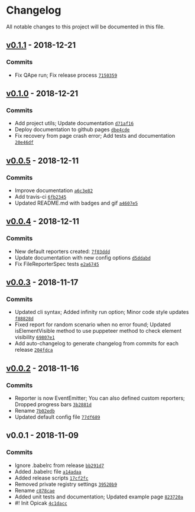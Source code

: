 # Changelog

All notable changes to this project will be documented in this file.

## [v0.1.1](https://github.com/seznam/qape/compare/v0.1.0...v0.1.1) - 2018-12-21

### Commits

- Fix QApe run; Fix release process [`7150359`](https://github.com/seznam/qape/commit/7150359ea463690e8335f44a831f14d68ad4f69a)

## [v0.1.0](https://github.com/seznam/qape/compare/v0.0.5...v0.1.0) - 2018-12-21

### Commits

- Add project utils; Update documentation [`d71af16`](https://github.com/seznam/qape/commit/d71af16b5a87d30af4957e5c6f1fe770c199b021)
- Deploy documentation to github pages [`dbe4cde`](https://github.com/seznam/qape/commit/dbe4cdef39079d89759e4b1d0667850a77a57af4)
- Fix recovery from page crash error; Add tests and documentation [`20e46df`](https://github.com/seznam/qape/commit/20e46df7607fc525bf70728c30aba826f2e3a2b8)

## [v0.0.5](https://github.com/seznam/qape/compare/v0.0.4...v0.0.5) - 2018-12-11

### Commits

- Improve documentation [`a6c3e82`](https://github.com/seznam/qape/commit/a6c3e82f19abf56b551baee72361c9aeb3688662)
- Add travis-ci [`6fb2345`](https://github.com/seznam/qape/commit/6fb23454c82fcc723990a1996cff795d46d87bab)
- Updated README.md with badges and gif [`a4607e5`](https://github.com/seznam/qape/commit/a4607e5cb5de55171594ce5cf834dcb7f05c3895)

## [v0.0.4](https://github.com/seznam/qape/compare/v0.0.3...v0.0.4) - 2018-12-11

### Commits

- New default reporters created: [`7f03ddd`](https://github.com/seznam/qape/commit/7f03ddd50e8d05f4529087eb5f7eaa04fc357f07)
- Update documentation with new config options [`d5ddabd`](https://github.com/seznam/qape/commit/d5ddabd976f746a7ffd8676fd3135080c14bb627)
- Fix FileReporterSpec tests [`e2a6745`](https://github.com/seznam/qape/commit/e2a674530dc74e11e685fdb92646f65f274ac466)

## [v0.0.3](https://github.com/seznam/qape/compare/v0.0.2...v0.0.3) - 2018-11-17

### Commits

- Updated cli syntax; Added infinity run option; Minor code style updates [`f88828d`](https://github.com/seznam/qape/commit/f88828d992aebe4be566e4e6da41e5e5c92a7879)
- Fixed report for random scenario when no error found; Updated isElementVisible method to use puppeteer method to check element visibility [`69807e1`](https://github.com/seznam/qape/commit/69807e17df2e83573febc63fa87b2461cd2db211)
- Add auto-changelog to generate changelog from commits for each release [`204fdca`](https://github.com/seznam/qape/commit/204fdca1ff18abc093724ff5950f4ed98c5f4618)

## [v0.0.2](https://github.com/seznam/qape/compare/v0.0.1...v0.0.2) - 2018-11-16

### Commits

- Reporter is now EventEmitter; You can also defined custom reporters; Dropped progress bars [`3b2881d`](https://github.com/seznam/qape/commit/3b2881d5558de1c4b4181340e1fb8d93c5961d8e)
- Rename [`7b02edb`](https://github.com/seznam/qape/commit/7b02edb50d7f86e80577c7003d4d9df8336eadd0)
- Updated default config file [`77df689`](https://github.com/seznam/qape/commit/77df689506bb2eb58a13517cde27795eb706604a)

## v0.0.1 - 2018-11-09

### Commits

- Ignore .babelrc from release [`bb291d7`](https://github.com/seznam/qape/commit/bb291d7a65e39702a59d5b4bceb9e70789c0a58e)
- Added .babelrc file [`a14adaa`](https://github.com/seznam/qape/commit/a14adaaf249307ef901b9f356f594345ecb17352)
- Added release scripts [`17cf2fc`](https://github.com/seznam/qape/commit/17cf2fc7725b13bad535da2bc7bc527ceb25cb0f)
- Removed private registry settings [`39520b9`](https://github.com/seznam/qape/commit/39520b9c75053c49affcd27b1bb19a06228cbad2)
- Rename [`c878cae`](https://github.com/seznam/qape/commit/c878cae74109e8b565c32a805169fec555836301)
- Added unit tests and documentation; Updated example page [`823720a`](https://github.com/seznam/qape/commit/823720aef7d1f533744e15f386ea06b71b4a0981)
- #! Init Opicak [`4c1dacc`](https://github.com/seznam/qape/commit/4c1dacc53746376bcb25a3d5638fb1d360d5c95a)
